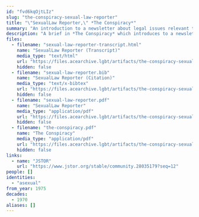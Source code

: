 ```yaml
---
id: "fvd6kqOjtLIz"
slug: "the-conspiracy-sexual-law-reporter"
title: "\"SexualLaw Reporter,\" *The Conspiracy*"
summary: "An introduction to a newsletter about legal issues relevant to queer people, including asexuals"
description: "A brief in *The Conspiracy* which introduces to a newsletter called *SexualLaw Reporter*, which intends to focus legal issues relevant to queer people, including asexuals"
files:
  - filename: "sexual-law-reporter-transcript.html"
    name: "SexualLaw Reporter (Transcript)"
    media_type: "text/html"
    url: "https://files.acearchive.lgbt/artifacts/the-conspiracy-sexual-law-reporter/sexual-law-reporter-transcript.html"
    hidden: false
  - filename: "sexual-law-reporter.bib"
    name: "SexualLaw Reporter (Citation)"
    media_type: "text/x-bibtex"
    url: "https://files.acearchive.lgbt/artifacts/the-conspiracy-sexual-law-reporter/sexual-law-reporter.bib"
    hidden: false
  - filename: "sexual-law-reporter.pdf"
    name: "SexualLaw Reporter"
    media_type: "application/pdf"
    url: "https://files.acearchive.lgbt/artifacts/the-conspiracy-sexual-law-reporter/sexual-law-reporter.pdf"
    hidden: false
  - filename: "the-conspiracy.pdf"
    name: "The Conspiracy"
    media_type: "application/pdf"
    url: "https://files.acearchive.lgbt/artifacts/the-conspiracy-sexual-law-reporter/the-conspiracy.pdf"
    hidden: false
links:
  - name: "JSTOR"
    url: "https://www.jstor.org/stable/community.28035179?seq=12"
people: []
identities:
  - "asexual"
from_year: 1975
decades:
  - 1970
aliases: []
---
```


